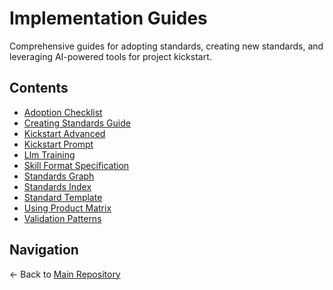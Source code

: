 # Implementation Guides

Comprehensive guides for adopting standards, creating new standards, and leveraging AI-powered tools for project kickstart.

## Contents

- [Adoption Checklist](./ADOPTION_CHECKLIST.md)
- [Creating Standards Guide](./CREATING_STANDARDS_GUIDE.md)
- [Kickstart Advanced](./KICKSTART_ADVANCED.md)
- [Kickstart Prompt](./KICKSTART_PROMPT.md)
- [Llm Training](./LLM_TRAINING.md)
- [Skill Format Specification](./SKILL_FORMAT_SPEC.md)
- [Standards Graph](./STANDARDS_GRAPH.md)
- [Standards Index](./STANDARDS_INDEX.md)
- [Standard Template](./STANDARD_TEMPLATE.md)
- [Using Product Matrix](./USING_PRODUCT_MATRIX.md)
- [Validation Patterns](./VALIDATION_PATTERNS.md)

## Navigation

← Back to [Main Repository](../../README.md)
